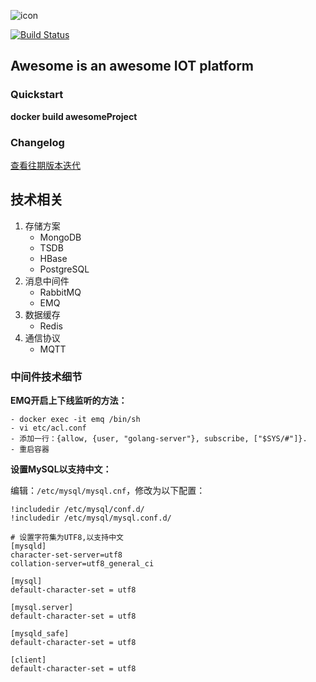 
![icon](https://tenghui.gz.bcebos.com/6381547636706_.pic.jpg?authorization=bce-auth-v1/ad7910f9ed614f9788d5092ea8c719b0/2019-01-17T06:23:38Z/-1/host/10d51ed6cef2ecb3b97d21dbfb793ed502424ef3b0d215597cc6335343fcd8f7)

[![Build Status](https://travis-ci.org/angular/angular.svg?branch=master)](https://travis-ci.org/angular/angular)


## Awesome is an awesome IOT platform

### Quickstart
   **docker build awesomeProject**



### Changelog
[查看往期版本迭代](http://157.122.146.233:88/G2/awesome.back-end/blob/master/CHANGELOG.md)


## 技术相关
1. 存储方案
	- MongoDB
	- TSDB
	- HBase
	- PostgreSQL
2. 消息中间件
	- RabbitMQ
	- EMQ
3. 数据缓存
	- Redis
4. 通信协议
	- MQTT
### 中间件技术细节
**EMQ开启上下线监听的方法：**
```
- docker exec -it emq /bin/sh
- vi etc/acl.conf
- 添加一行：{allow, {user, "golang-server"}, subscribe, ["$SYS/#"]}.
- 重启容器
```

**设置MySQL以支持中文：**

编辑：`/etc/mysql/mysql.cnf`，修改为以下配置：
```
!includedir /etc/mysql/conf.d/
!includedir /etc/mysql/mysql.conf.d/

# 设置字符集为UTF8,以支持中文
[mysqld]
character-set-server=utf8
collation-server=utf8_general_ci

[mysql]
default-character-set = utf8

[mysql.server]
default-character-set = utf8

[mysqld_safe]
default-character-set = utf8

[client]
default-character-set = utf8

```